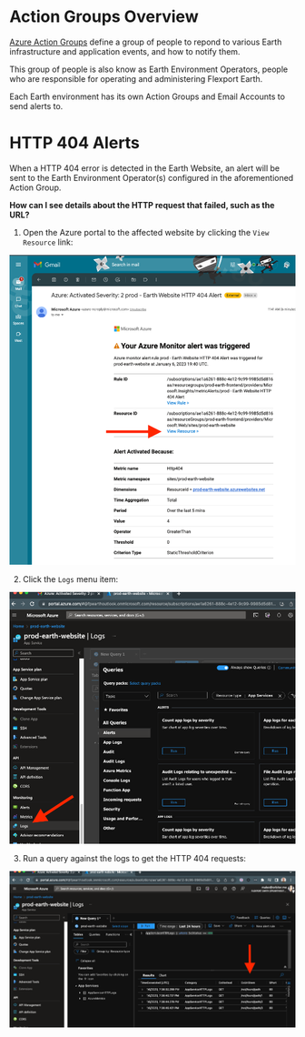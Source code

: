 # Action Groups Overview

[Azure Action Groups](https://learn.microsoft.com/en-us/shows/azure-friday/azure-monitor-action-groups) define a group of people to repond to various Earth infrastructure and application events, and how to notify them.

This group of people is also know as Earth Environment Operators, people who are responsible for operating and administering Flexport Earth.

Each Earth environment has its own Action Groups and Email Accounts to send alerts to.

# HTTP 404 Alerts

When a HTTP 404 error is detected in the Earth Website, an alert will be sent to the Earth Environment Operator(s) configured in the aforementioned Action Group.

**How can I see details about the HTTP request that failed, such as the URL?**

1. Open the Azure portal to the affected website by clicking the `View Resource` link:

![404 Alert Email](./docs/images/404-alert-email.png)

2. Click the `Logs` menu item:

![Azure Website Logs Menu](./docs/images/azure-website-logs-menu.png)

3. Run a query against the logs to get the HTTP 404 requests:

![404 Request URLs](./docs/images/azure-website-logs-404-requests.png)

